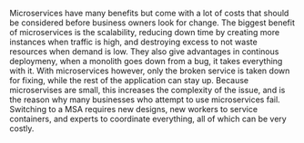   Microservices have many benefits but come with a lot of costs that should be considered before business owners look for change. The biggest benefit of microservices is the scalability, reducing down time by creating more instances when traffic is high, and destroying excess to not waste resources when demand is low. They also give advantages in continous deploymeny, when a monolith goes down from a bug, it takes everything with it. With microservices however, only the broken service is taken down for fixing, while the rest of the application can stay up. Because microservises are small, this increases the complexity of the issue, and is the reason why many businesses who attempt to use microservices fail. Switching to a MSA requires new designs, new workers to service containers, and experts to coordinate everything, all of which can be very costly. 
